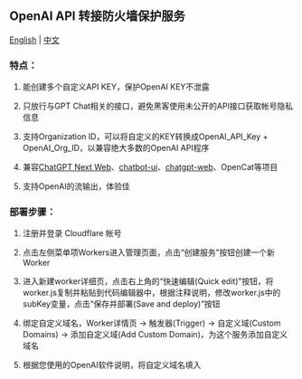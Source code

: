 ## OpenAI API 转接防火墙保护服务

<a href="./README.md">English</a> |
<a href="./README_cn.md">中文</a>

### 特点：
1. 能创建多个自定义API KEY，保护OpenAI KEY不泄露

2. 只放行与GPT Chat相关的接口，避免黑客使用未公开的API接口获取帐号隐私信息
   
3. 支持Organization ID，可以将自定义的KEY转换成OpenAI_API_Key + OpenAI_Org_ID，以兼容绝大多数的OpenAI API程序

4. 兼容<a href="https://github.com/Yidadaa/ChatGPT-Next-Web">ChatGPT Next Web</a>、<a href="https://github.com/mckaywrigley/chatbot-ui">chatbot-ui</a>、<a href="https://github.com/Chanzhaoyu/chatgpt-web">chatgpt-web</a>、OpenCat等项目

5. 支持OpenAI的流输出，体验佳


### 部署步骤：

1. 注册并登录 Cloudflare 帐号

2. 点击左侧菜单项Workers进入管理页面，点击“创建服务”按钮创建一个新Worker

3. 进入新建worker详细页，点击右上角的“快速编辑(Quick edit)”按钮，将worker.js复制并粘贴到代码编辑器中，根据注释说明，修改worker.js中的subKey变量，点击“保存并部署(Save and deploy)”按钮

4. 绑定自定义域名，Worker详情页 -> 触发器(Trigger) -> 自定义域(Custom Domains) -> 添加自定义域(Add Custom Domain)，为这个服务添加自定义域名

5. 根据您使用的OpenAI软件说明，将自定义域名填入
